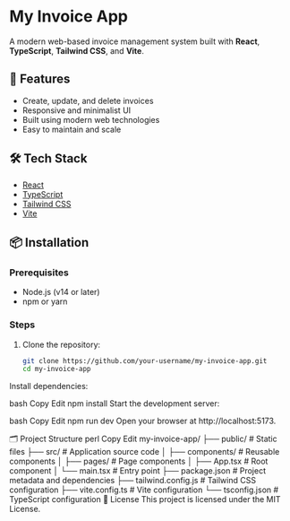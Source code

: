 # My Invoice App

A modern web-based invoice management system built with **React**, **TypeScript**, **Tailwind CSS**, and **Vite**.

## 🚀 Features

- Create, update, and delete invoices
- Responsive and minimalist UI
- Built using modern web technologies
- Easy to maintain and scale

## 🛠 Tech Stack

- [React](https://reactjs.org/)
- [TypeScript](https://www.typescriptlang.org/)
- [Tailwind CSS](https://tailwindcss.com/)
- [Vite](https://vitejs.dev/)

## 📦 Installation

### Prerequisites

- Node.js (v14 or later)
- npm or yarn

### Steps

1. Clone the repository:
   ```bash
   git clone https://github.com/your-username/my-invoice-app.git
   cd my-invoice-app
Install dependencies:

bash
Copy
Edit
npm install
Start the development server:

bash
Copy
Edit
npm run dev
Open your browser at http://localhost:5173.

🗂 Project Structure
perl
Copy
Edit
my-invoice-app/
├── public/                 # Static files
├── src/                   # Application source code
│   ├── components/        # Reusable components
│   ├── pages/             # Page components
│   ├── App.tsx            # Root component
│   └── main.tsx           # Entry point
├── package.json           # Project metadata and dependencies
├── tailwind.config.js     # Tailwind CSS configuration
├── vite.config.ts         # Vite configuration
└── tsconfig.json          # TypeScript configuration
📝 License
This project is licensed under the MIT License.
